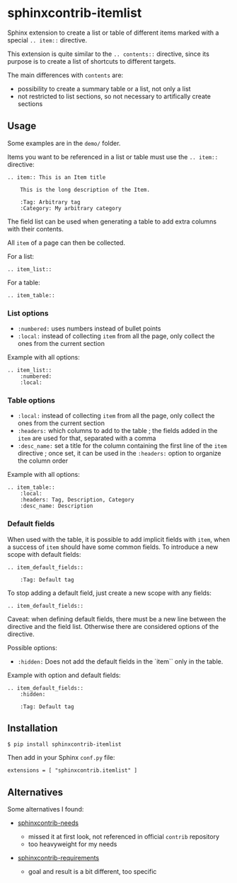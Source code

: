 # sphinxcontrib-itemlist

Sphinx extension to create a list or table of different items marked with a
special `.. item::` directive.

This extension is quite similar to the `.. contents::` directive, since its
purpose is to create a list of shortcuts to different targets.

The main differences with `contents` are:

- possibility to create a summary table or a list, not only a list
- not restricted to list sections, so not necessary to artifically create sections

## Usage

Some examples are in the `demo/` folder.

Items you want to be referenced in a list or table must use the `.. item::` directive:

    .. item:: This is an Item title

        This is the long description of the Item.

        :Tag: Arbitrary tag
        :Category: My arbitrary category 

The field list can be used when generating a table to add extra columns with their contents.

All `item` of a page can then be collected.

For a list:

    .. item_list::

For a table:

    .. item_table::

### List options

- `:numbered:` uses numbers instead of bullet points
- `:local:` instead of collecting `item` from all the page, only collect the ones from the current section

Example with all options:

    .. item_list::
        :numbered:
        :local:

### Table options

- `:local:` instead of collecting `item` from all the page, only collect the ones from the current section
- `:headers:` which columns to add to the table ; the fields added in the `item` are used for that,
  separated with a comma
- `:desc_name:` set a title for the column containing the first line of the `item` directive ; once set, it can be
  used in the `:headers:` option to organize the column order

Example with all options:

    .. item_table::
        :local:
        :headers: Tag, Description, Category
        :desc_name: Description

### Default fields

When used with the table, it is possible to add implicit fields with `item`, when a success of `item` should
have some common fields. To introduce a new scope with default fields:

    .. item_default_fields::

        :Tag: Default tag

To stop adding a default field, just create a new scope with any fields:

    .. item_default_fields::

Caveat: when defining default fields, there must be a new line between the directive and the field list. Otherwise
there are considered options of the directive.

Possible options:

- `:hidden:` Does not add the default fields in the `item`` only in the table.

Example with option and default fields:

    .. item_default_fields::
        :hidden:

        :Tag: Default tag


## Installation

    $ pip install sphinxcontrib-itemlist

Then add in your Sphinx `conf.py` file:

    extensions = [ "sphinxcontrib.itemlist" ]

## Alternatives

Some alternatives I found:

- [sphinxcontrib-needs](https://sphinxcontrib-needs.readthedocs.io)
    - missed it at first look, not referenced in official ``contrib`` repository
    - too heavyweight for my needs

- [sphinxcontrib-requirements](https://github.com/sphinx-contrib/requirements)
    - goal and result is a bit different, too specific